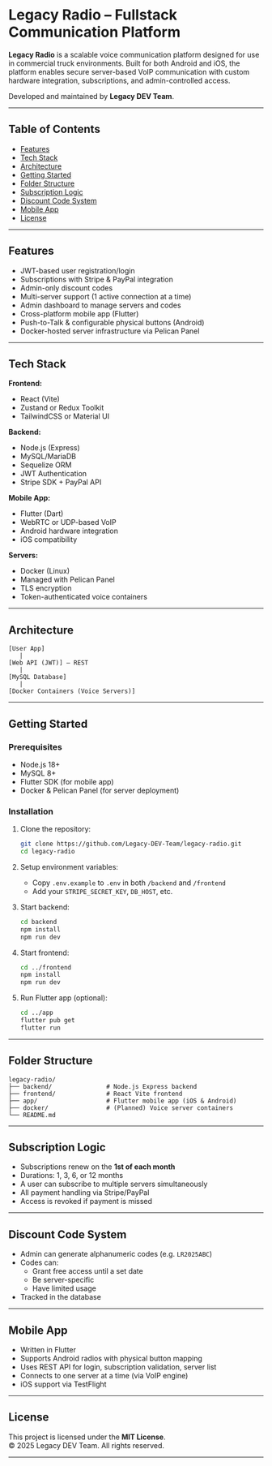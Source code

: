 # Legacy Radio – Fullstack Communication Platform

**Legacy Radio** is a scalable voice communication platform designed for use in commercial truck environments. Built for both Android and iOS, the platform enables secure server-based VoIP communication with custom hardware integration, subscriptions, and admin-controlled access.

Developed and maintained by **Legacy DEV Team**.

---

## Table of Contents

- [Features](#features)
- [Tech Stack](#tech-stack)
- [Architecture](#architecture)
- [Getting Started](#getting-started)
- [Folder Structure](#folder-structure)
- [Subscription Logic](#subscription-logic)
- [Discount Code System](#discount-code-system)
- [Mobile App](#mobile-app)
- [License](#license)

---

## Features

- JWT-based user registration/login
- Subscriptions with Stripe & PayPal integration
- Admin-only discount codes
- Multi-server support (1 active connection at a time)
- Admin dashboard to manage servers and codes
- Cross-platform mobile app (Flutter)
- Push-to-Talk & configurable physical buttons (Android)
- Docker-hosted server infrastructure via Pelican Panel

---

## Tech Stack

**Frontend:**  
- React (Vite)  
- Zustand or Redux Toolkit  
- TailwindCSS or Material UI  

**Backend:**  
- Node.js (Express)  
- MySQL/MariaDB  
- Sequelize ORM  
- JWT Authentication  
- Stripe SDK + PayPal API  

**Mobile App:**  
- Flutter (Dart)  
- WebRTC or UDP-based VoIP  
- Android hardware integration  
- iOS compatibility  

**Servers:**  
- Docker (Linux)  
- Managed with Pelican Panel  
- TLS encryption  
- Token-authenticated voice containers  

---

## Architecture

```plaintext
[User App]
   |
[Web API (JWT)] — REST
   |
[MySQL Database]
   |
[Docker Containers (Voice Servers)]
```

---

## Getting Started

### Prerequisites
- Node.js 18+
- MySQL 8+
- Flutter SDK (for mobile app)
- Docker & Pelican Panel (for server deployment)

### Installation

1. Clone the repository:
   ```bash
   git clone https://github.com/Legacy-DEV-Team/legacy-radio.git
   cd legacy-radio
   ```

2. Setup environment variables:
   - Copy `.env.example` to `.env` in both `/backend` and `/frontend`
   - Add your `STRIPE_SECRET_KEY`, `DB_HOST`, etc.

3. Start backend:
   ```bash
   cd backend
   npm install
   npm run dev
   ```

4. Start frontend:
   ```bash
   cd ../frontend
   npm install
   npm run dev
   ```

5. Run Flutter app (optional):
   ```bash
   cd ../app
   flutter pub get
   flutter run
   ```

---

## Folder Structure

```
legacy-radio/
├── backend/               # Node.js Express backend
├── frontend/              # React Vite frontend
├── app/                   # Flutter mobile app (iOS & Android)
├── docker/                # (Planned) Voice server containers
└── README.md
```

---

## Subscription Logic

- Subscriptions renew on the **1st of each month**
- Durations: 1, 3, 6, or 12 months
- A user can subscribe to multiple servers simultaneously
- All payment handling via Stripe/PayPal
- Access is revoked if payment is missed

---

## Discount Code System

- Admin can generate alphanumeric codes (e.g. `LR2025ABC`)
- Codes can:
  - Grant free access until a set date
  - Be server-specific
  - Have limited usage
- Tracked in the database

---

## Mobile App

- Written in Flutter
- Supports Android radios with physical button mapping
- Uses REST API for login, subscription validation, server list
- Connects to one server at a time (via VoIP engine)
- iOS support via TestFlight

---

## License

This project is licensed under the **MIT License**.  
© 2025 Legacy DEV Team. All rights reserved.

---